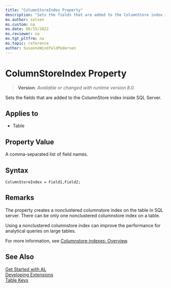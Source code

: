 ```yaml
---
title: "ColumnStoreIndex Property"
description: "Sets the fields that are added to the ColumnStore index inside SQL Server."
ms.author: solsen
ms.custom: na
ms.date: 06/15/2022
ms.reviewer: na
ms.tgt_pltfrm: na
ms.topic: reference
author: SusanneWindfeldPedersen
---
```

[//]: # (START>DO_NOT_EDIT)
[//]: # (IMPORTANT:Do not edit any of the content between here and the END>DO_NOT_EDIT.)
[//]: # (Any modifications should be made in the .xml files in the ModernDev repo.)
# ColumnStoreIndex Property
> **Version**: _Available or changed with runtime version 8.0._

Sets the fields that are added to the ColumnStore index inside SQL Server.

## Applies to
-   Table

[//]: # (IMPORTANT: END>DO_NOT_EDIT)

## Property Value
A comma-separated list of field names.

## Syntax

```al
ColumnStoreIndex = Field1,Field2;
```

## Remarks
The property creates a nonclustered columnstore index on the table in SQL server. There can be only one nonclustered columnstore index on a table.

Using a nonclustered columnstore index can improve the performance for analytical queries on large tables. 

For more information, see [Columnstore indexes: Overview](/sql/relational-databases/indexes/columnstore-indexes-overview).

## See Also  
[Get Started with AL](../devenv-get-started.md)  
[Developing Extensions](../devenv-dev-overview.md)  
[Table Keys](../devenv-table-keys.md)  
